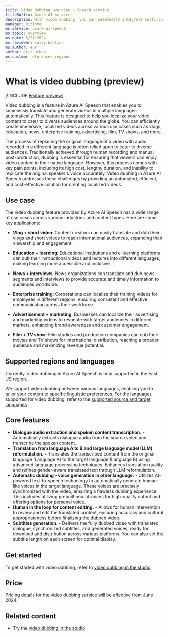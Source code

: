 ```yaml
---
title: Video dubbing overview - Speech service
titleSuffix: Azure AI services
description: With video dubbing, you can seamlessly integrate multi-language voice-over capabilities into your videos.
manager: nitinme
ms.service: azure-ai-speech
ms.topic: overview
ms.date: 5/21/2024
ms.reviewer: sally-baolian
ms.author: eur
author: eric-urban
ms.custom: references_regions
---
```


# What is video dubbing (preview) 

[!INCLUDE [Feature preview](../includes/preview-feature.md)]

Video dubbing is a feature in Azure AI Speech that enables you to seamlessly translate and generate videos in multiple languages automatically. This feature is designed to help you localize your video content to cater to diverse audiences around the globe. You can efficiently create immersive, localized videos across various use cases such as vlogs, education, news, enterprise training, advertising, film, TV shows, and more.

The process of replacing the original language of a video with audio recorded in a different language is often relied upon to cater to diverse audiences. Traditionally achieved through human recording and manual post-production, dubbing is essential for ensuring that viewers can enjoy video content in their native language. However, this process comes with key pain points, including its high cost, lengthy duration, and inability to replicate the original speaker's voice accurately. Video dubbing in Azure AI Speech addresses these challenges by providing an automated, efficient, and cost-effective solution for creating localized videos.

## Use case 

The video dubbing feature provided by Azure AI Speech has a wide range of use cases across various industries and content types. Here are some key applications: 

- **Vlog + short video**: Content creators can easily translate and dub their vlogs and short videos to reach international audiences, expanding their viewership and engagement. 

- **Education + learning**: Educational institutions and e-learning platforms can dub their instructional videos and lectures into different languages, making learning more accessible and inclusive. 

- **News + interviews**: News organizations can translate and dub news segments and interviews to provide accurate and timely information to audiences worldwide. 

- **Enterprise training**: Corporations can localize their training videos for employees in different regions, ensuring consistent and effective communication across their workforce. 

- **Advertisement + marketing**: Businesses can localize their advertising and marketing videos to resonate with target audiences in different markets, enhancing brand awareness and customer engagement. 

- **Film + TV show**: Film studios and production companies can dub their movies and TV shows for international distribution, reaching a broader audience and maximizing revenue potential. 

## Supported regions and languages

Currently, video dubbing in Azure AI Speech is only supported in the East US region.

We support video dubbing between various languages, enabling you to tailor your content to specific linguistic preferences. For the languages supported for video dubbing, refer to the [supported source and target languages](language-support.md?tabs=speech-translation#video-dub). 

## Core features

- **Dialogue audio extraction and spoken content transcription.** - Automatically extracts dialogue audio from the source video and transcribe the spoken content.
- **Translation from language A to B and large language model (LLM) reformulation.** - Translates the transcribed content from the original language (Language A) to the target language (Language B) using advanced language processing techniques. Enhances translation quality and refines gender-aware translated text through LLM reformulation. 
- **Automatic dubbing – voice generation in other language.** - Utilizes AI-powered text-to-speech technology to automatically generate human-like voices in the target language. These voices are precisely synchronized with the video, ensuring a flawless dubbing experience. This includes utilizing prebuilt neural voices for high-quality output and offering options for personal voice. 
- **Human in the loop for content editing.** - Allows for human intervention to review and edit the translated content, ensuring accuracy and cultural appropriateness before finalizing the dubbed video. 
- **Subtitles generation.** - Delivers the fully dubbed video with translated dialogue, synchronized subtitles, and generated voices, ready for download and distribution across various platforms. You can also set the subtitle length on each screen for optimal display. 

## Get started 

To get started with video dubbing, refer to [video dubbing in the studio](video-dub-studio.md). 

## Price 

Pricing details for the video dubbing service will be effective from June 2024. 

## Related content

* Try the [video dubbing in the studio](video-dub-studio.md)
  
